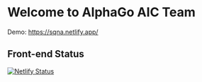 # Welcome to AlphaGo AIC Team

Demo: https://sqna.netlify.app/

## Front-end Status
[![Netlify Status](https://api.netlify.com/api/v1/badges/44f607b5-c26e-4a3d-be50-aea456fd1d2e/deploy-status)](https://app.netlify.com/sites/sqna/deploys)
